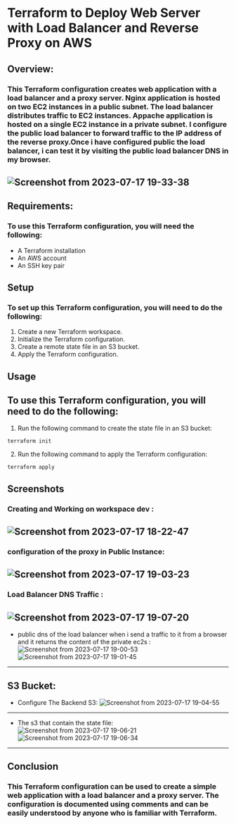 # Terraform to Deploy Web Server with Load Balancer and Reverse Proxy on AWS
## Overview:
### This Terraform configuration creates web application with a load balancer and a proxy server. Nginx application is hosted on two EC2 instances in a public subnet. The load balancer distributes traffic to EC2 instances. Appache application is hosted on a single EC2 instance in a private subnet. I configure the public load balancer to forward traffic to the IP address of the reverse proxy.Once i have configured public the load balancer, i can test it by visiting the public load balancer DNS in my browser.
![Screenshot from 2023-07-17 19-33-38](https://github.com/amrabunemr98/Sprints-tasks/assets/128842547/8ccea6cb-35b0-45df-8f74-44534c48273a)
------------------------------------------------------
## Requirements:
### To use this Terraform configuration, you will need the following:
- A Terraform installation
- An AWS account
- An SSH key pair

## Setup
### To set up this Terraform configuration, you will need to do the following:
1. Create a new Terraform workspace.
1. Initialize the Terraform configuration.
1. Create a remote state file in an S3 bucket.
1. Apply the Terraform configuration.

## Usage
## To use this Terraform configuration, you will need to do the following:
1. Run the following command to create the state file in an S3 bucket:
```
terraform init
```
2. Run the following command to apply the Terraform configuration:
```
terraform apply
```
## Screenshots

### Creating and Working on workspace dev :
![Screenshot from 2023-07-17 18-22-47](https://github.com/amrabunemr98/Sprints-tasks/assets/128842547/6ff602a9-8db4-4241-81e3-16e855c3681a)
---------------------------------------------
### configuration of the proxy in Public Instance:
![Screenshot from 2023-07-17 19-03-23](https://github.com/amrabunemr98/Sprints-tasks/assets/128842547/c5d3e7ab-4545-47c0-b102-6e51b45d2afa)
-------------------------------------------------------------
### Load Balancer DNS Traffic :
![Screenshot from 2023-07-17 19-07-20](https://github.com/amrabunemr98/Sprints-tasks/assets/128842547/b7d99c4d-a78b-4418-afbd-ff93dd44ddfb)
--------------------------------------------------
- public dns of the load balancer when i send a traffic to it from a browser and it returns the content of the private ec2s :
![Screenshot from 2023-07-17 19-00-53](https://github.com/amrabunemr98/Sprints-tasks/assets/128842547/7e0e9233-3150-4fdb-a0fe-5d162ce6d5bf)
![Screenshot from 2023-07-17 19-01-45](https://github.com/amrabunemr98/Sprints-tasks/assets/128842547/978a619f-b9b4-49cd-a675-adca6e8ab50a)
------------------------------------------
## S3 Bucket:
- Configure The Backend S3:
![Screenshot from 2023-07-17 19-04-55](https://github.com/amrabunemr98/Sprints-tasks/assets/128842547/152d0bc7-3270-4bba-a185-b7f8f94bd5bb)
--------------------------------------------------
- The s3 that contain the state file:
![Screenshot from 2023-07-17 19-06-21](https://github.com/amrabunemr98/Sprints-tasks/assets/128842547/01b8f82a-8148-4c6f-ab36-ce154f16aece)
![Screenshot from 2023-07-17 19-06-34](https://github.com/amrabunemr98/Sprints-tasks/assets/128842547/723dc764-47e7-443e-b652-09f75cfb6882)
--------------------------
## Conclusion
### This Terraform configuration can be used to create a simple web application with a load balancer and a proxy server. The configuration is documented using comments and can be easily understood by anyone who is familiar with Terraform.





